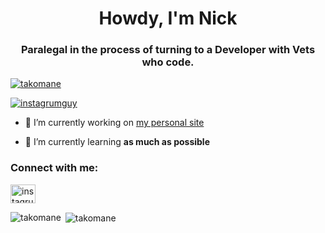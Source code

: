 <h1 align="center">Howdy, I'm Nick</h1>
<h3 align="center">Paralegal in the process of turning to a Developer with Vets who code.</h3>

<p align="left"> <a href="https://github.com/ryo-ma/github-profile-trophy"><img src="https://github-profile-trophy.vercel.app/?username=takomane" alt="takomane" /></a> </p>

<p align="left"> <a href="https://twitter.com/instagrumguy" target="blank"><img src="https://img.shields.io/twitter/follow/instagrumguy?logo=twitter&style=for-the-badge" alt="instagrumguy" /></a> </p>

- 🔭 I’m currently working on [my personal site](https://takomane.github.io/)

- 🌱 I’m currently learning **as much as possible**

<h3 align="left">Connect with me:</h3>
<p align="left">
<a href="https://twitter.com/instagrumguy" target="blank"><img align="center" src="https://raw.githubusercontent.com/rahuldkjain/github-profile-readme-generator/master/src/images/icons/Social/twitter.svg" alt="instagrumguy" height="30" width="40" /></a>
</p>

<p><img align="left" src="https://github-readme-stats.vercel.app/api/top-langs?username=takomane&show_icons=true&locale=en&layout=compact" alt="takomane" /></p>

<p>&nbsp;<img align="center" src="https://github-readme-stats.vercel.app/api?username=takomane&show_icons=true&locale=en" alt="takomane" /></p>